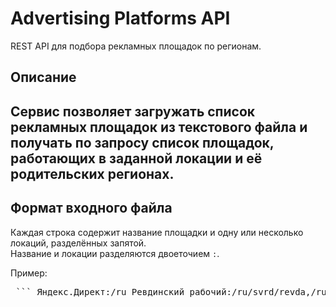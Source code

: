 # Advertising Platforms API

REST API для подбора рекламных площадок по регионам.

## Описание
Сервис позволяет загружать список рекламных площадок из текстового файла и получать по запросу список площадок, работающих в заданной локации и её родительских регионах.  
---

## Формат входного файла

Каждая строка содержит название площадки и одну или несколько локаций, разделённых запятой.  
Название и локации разделяются двоеточием `:`.

Пример:
<pre> ``` Яндекс.Директ:/ru Ревдинский рабочий:/ru/svrd/revda,/ru/svrd/pervik Газета уральских москвичей:/ru/msk,/ru/permobl,/ru/chelobl Крутая реклама:/ru/svrd ``` </pre>

